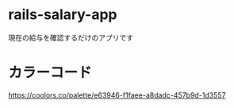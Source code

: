 # rails-salary-app

現在の給与を確認するだけのアプリです

# カラーコード

https://coolors.co/palette/e63946-f1faee-a8dadc-457b9d-1d3557
